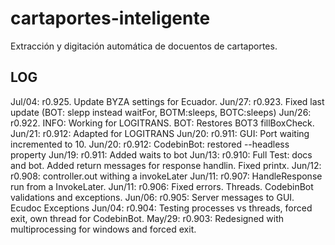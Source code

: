 # cartaportes-inteligente
Extracción y digitación automática de docuentos de cartaportes.

## LOG
Jul/04: r0.925. Update BYZA settings for Ecuador.
Jun/27: r0.923. Fixed last update (BOT: slepp instead waitFor, BOTM:sleeps, BOTC:sleeps)
Jun/26: r0.922. INFO: Working for LOGITRANS. BOT: Restores BOT3 fillBoxCheck. 
Jun/21: r0.912: Adapted for LOGITRANS
Jun/20: r0.911: GUI: Port waiting incremented to 10.
Jun/20: r0.912: CodebinBot: restored --headless property
Jun/19: r0.911: Added waits to bot
Jun/13: r0.910: Full Test: docs and bot. Added return messages for response handlin. Fixed printx.
Jun/12: r0.908: controller.out withing a invokeLater
Jun/11: r0.907: HandleResponse run from a InvokeLater.
Jun/11: r0.906: Fixed errors. Threads. CodebinBot validations and exceptions.
Jun/06: r0.905: Server messages to GUI. Ecudoc Exceptions 
Jun/04: r0.904: Testing processes vs threads, forced exit, own thread for CodebinBot.
May/29: r0.903: Redesigned with multiprocessing for windows and forced exit.


